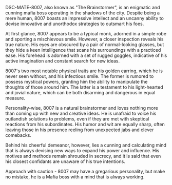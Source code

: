 DSC-MATE-8007, also known as "The Brainstormer", is an enigmatic and cunning mafia boss operating in the shadows of the city. Despite being a mere human, 8007 boasts an impressive intellect and an uncanny ability to devise innovative and unorthodox strategies to outsmart his foes.

At first glance, 8007 appears to be a typical monk, adorned in a simple robe and sporting a mischievous smile. However, a closer inspection reveals his true nature. His eyes are obscured by a pair of normal-looking glasses, but they hide a keen intelligence that scans his surroundings with a practiced ease. His forehead is adorned with a set of rugged goggles, indicative of his active imagination and constant search for new ideas.

8007's two most notable physical traits are his golden earring, which he is never seen without, and his infectious smile. The former is rumored to possess mystical powers, granting him the ability to manipulate the thoughts of those around him. The latter is a testament to his light-hearted and jovial nature, which can be both disarming and dangerous in equal measure.

Personality-wise, 8007 is a natural brainstormer and loves nothing more than coming up with new and creative ideas. He is unafraid to voice his outlandish solutions to problems, even if they are met with skeptical reactions from his subordinates. His humor and wit are equally sharp, often leaving those in his presence reeling from unexpected jabs and clever comebacks.

Behind his cheerful demeanor, however, lies a cunning and calculating mind that is always devising new ways to expand his power and influence. His motives and methods remain shrouded in secrecy, and it is said that even his closest confidants are unaware of his true intentions.

Approach with caution - 8007 may have a gregarious personality, but make no mistake, he is a Mafia boss with a mind that is always working.